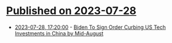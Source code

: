 # [Published on 2023-07-28](index.md)

* [2023-07-28, 17:20:00](https://news.slashdot.org/story/23/07/28/1710232/biden-to-sign-order-curbing-us-tech-investments-in-china-by-mid-august?utm_source=rss1.0mainlinkanon&utm_medium=feed) - [Biden To Sign Order Curbing US Tech Investments in China by Mid-August](https://news.slashdot.org/story/23/07/28/1710232/biden-to-sign-order-curbing-us-tech-investments-in-china-by-mid-august?utm_source=rss1.0mainlinkanon&utm_medium=feed)
